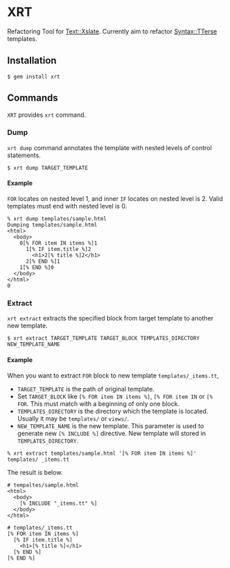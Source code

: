 # XRT

Refactoring Tool for [Text::Xslate](https://metacpan.org/pod/Text::Xslate).
Currently aim to refactor [Syntax::TTerse](https://metacpan.org/pod/Text::Xslate::Syntax::TTerse) templates.

## Installation

```
$ gem install xrt
```

## Commands

`XRT` provides `xrt` command.

### Dump

`xrt dump` command annotates the template with nested levels of control statements.

```
$ xrt dump TARGET_TEMPLATE
```

#### Example

`FOR` locates on nested level 1, and inner `IF` locates on nested level is 2.
Valid templates must end with nested level is 0.

```
% xrt dump templates/sample.html
Dumping templates/sample.html
<html>
  <body>
    0[% FOR item IN items %]1
      1[% IF item.title %]2
        <h1>2[% title %]2</h1>
      2[% END %]1
    1[% END %]0
  </body>
</html>
0
```

### Extract

`xrt extract` extracts the specified block from target template to another new template.

```
$ xrt extract TARGET_TEMPLATE TARGET_BLOCK TEMPLATES_DIRECTORY NEW_TEMPLATE_NAME
```

#### Example

When you want to extract `FOR` block to new template `templates/_items.tt`,

- `TARGET_TEMPLATE` is the path of original template.
- Set `TARGET_BLOCK` like `[% FOR item IN items %]`, `[% FOR item IN` or `[% FOR`. This must match with a beginning of only one block.
- `TEMPLATES_DIRECTORY` is the directory which the template is located. Usually it may be `templates/` or `views/`.
- `NEW_TEMPLATE_NAME` is the new template. This parameter is used to generate new `[% INCLUDE %]` directive. New template will stored in `TEMPLATES_DIRECTORY`.

```
% xrt extract templates/sample.html '[% FOR item IN items %]' templates/ _items.tt
```

The result is below.

```
# tempaltes/sample.html
<html>
  <body>
    [% INCLUDE "_items.tt" %]
  </body>
</html>
```

```
# templates/_items.tt
[% FOR item IN items %]
  [% IF item.title %]
    <h1>[% title %]</h1>
  [% END %]
[% END %]
```

